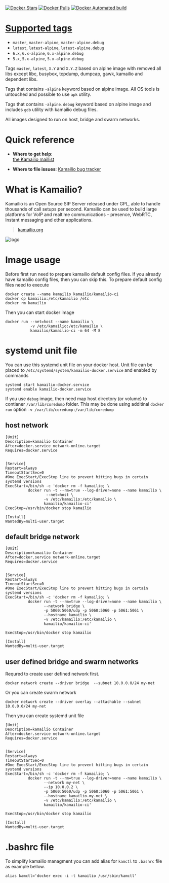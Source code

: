 [![Docker Stars](https://img.shields.io/docker/stars/kamailio/kamailio-ci.svg)](https://hub.docker.com/r/kamailio/kamailio-ci/)
[![Docker Pulls](https://img.shields.io/docker/pulls/kamailio/kamailio-ci.svg)](https://hub.docker.com/r/kamailio/kamailio-ci/)
[![Docker Automated build](https://img.shields.io/docker/automated/kamailio/kamailio-ci.svg)](https://hub.docker.com/r/kamailio/kamailio-ci/)

# [Supported tags](https://github.com/kamailio/kamailio-ci/pkgs/container/kamailio-ci/versions)

-	`master`, `master-alpine`, `master-alpine.debug`
-	`latest`, `latest-alpine`, `latest-alpine.debug`
-	`6.x`, `6.x-alpine`, `6.x-alpine.debug`
-	`5.x`, `5.x-alpine`, `5.x-alpine.debug`

Tags `master`, `latest`, `X.Y` and `X.Y.Z` based on alpine image with removed all libs except libc, busybox, tcpdump, dumpcap, gawk, kamailio and dependent libs.

Tags that contains `-alpine` keyword based on alpine image. All OS tools is untouched and possible to use `apk` utility.

Tags that contains `-alpine.debug` keyword based on alpine image and includes `gdb` utility with kamailio debug files.

All images designed to run on host, bridge and swarm networks.

# Quick reference

-	**Where to get help**:  
	[the Kamailio maillist](https://www.kamailio.org/w/mailing-lists/)

-	**Where to file issues**:
	[Kamailio bug tracker](https://github.com/kamailio/kamailio/issues)


# What is Kamailio?

Kamailio is an Open Source SIP Server released under GPL, able to handle thousands of call setups per second.
Kamailio can be used to build large platforms for VoIP and realtime communications – presence, WebRTC, Instant
messaging and other applications.

> [kamailio.org](https://www.kamailio.org)

![logo](https://www.kamailio.org/w/wp-content/uploads/2016/04/kamailio-logo-2015-140x64.png)

# Image usage

Before first run need to prepare kamailio default config files. If you already have kamailio config files, then you can skip this. To prepare default config files need to execute
```console
docker create --name kamailio kamailio/kamailio-ci
docker cp kamailio:/etc/kamailio /etc
docker rm kamailio
```

Then you can start docker image

```console
docker run --net=host --name kamailio \
           -v /etc/kamailio:/etc/kamailio \
           kamailio/kamailio-ci -m 64 -M 8
```

# systemd unit file

You can use this systemd unit file on your docker host.
Unit file can be placed to `/etc/systemd/system/kamailio-docker.service` and enabled by commands
```console
systemd start kamailio-docker.service
systemd enable kamailio-docker.service
```

If you use `debug` image, then need map host directory (or volume) to contianer `/var/lib/coredump` folder. This may be done using additinal `docker run` option `-v /var/lib/coredump:/var/lib/coredump`

## host network

```console
[Unit]
Description=kamailio Container
After=docker.service network-online.target
Requires=docker.service


[Service]
Restart=always
TimeoutStartSec=0
#One ExecStart/ExecStop line to prevent hitting bugs in certain systemd versions
ExecStart=/bin/sh -c 'docker rm -f kamailio; \
          docker run -t --rm=true --log-driver=none --name kamailio \
                  --net=host \
                 -v /etc/kamailio:/etc/kamailio \
                 kamailio/kamailio-ci'
ExecStop=/usr/bin/docker stop kamailio

[Install]
WantedBy=multi-user.target
```

## default bridge network

```console
[Unit]
Description=kamailio Container
After=docker.service network-online.target
Requires=docker.service


[Service]
Restart=always
TimeoutStartSec=0
#One ExecStart/ExecStop line to prevent hitting bugs in certain systemd versions
ExecStart=/bin/sh -c 'docker rm -f kamailio; \
          docker run -t --rm=true --log-driver=none --name kamailio \
                 --network bridge \
                 -p 5060:5060/udp -p 5060:5060 -p 5061:5061 \
                 --hostname kamailio \
                 -v /etc/kamailio:/etc/kamailio \
                 kamailio/kamailio-ci'

ExecStop=/usr/bin/docker stop kamailio

[Install]
WantedBy=multi-user.target
```

## user defined bridge and swarm networks

Requred to create user defined network first.

```console
docker network create --driver bridge  --subnet 10.0.0.0/24 my-net
```

Or you can create swarm network

```console
docker network create --driver overlay --attachable --subnet 10.0.0.0/24 my-net
```

Then you can create systemd unit file

```console
[Unit]
Description=kamailio Container
After=docker.service network-online.target
Requires=docker.service


[Service]
Restart=always
TimeoutStartSec=0
#One ExecStart/ExecStop line to prevent hitting bugs in certain systemd versions
ExecStart=/bin/sh -c 'docker rm -f kamailio; \
          docker run -t --rm=true --log-driver=none --name kamailio \
                 --network my-net \
                 --ip 10.0.0.2 \
                 -p 5060:5060/udp -p 5060:5060 -p 5061:5061 \
                 --hostname kamailio.my-net \
                 -v /etc/kamailio:/etc/kamailio \
                 kamailio/kamailio-ci'

ExecStop=/usr/bin/docker stop kamailio

[Install]
WantedBy=multi-user.target
```

# .bashrc file

To simplify kamailio managment you can add alias for `kamctl` to `.bashrc` file as example bellow.
```console
alias kamctl='docker exec -i -t kamailio /usr/sbin/kamctl'
```
